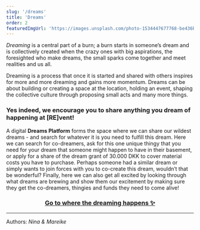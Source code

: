 ```yaml
---
slug: '/dreams'
title: 'Dreams'
order: 2
featuredImgUrl: 'https://images.unsplash.com/photo-1534447677768-be436bb09401?ixid=MnwxMjA3fDB8MHxwaG90by1wYWdlfHx8fGVufDB8fHx8&ixlib=rb-1.2.1&auto=format&fit=crop&w=1971&q=80'
---
```


_Dreaming_ is a central part of a burn; a burn starts in someone’s dream and is collectively created when the crazy ones with big aspirations, the foresighted who make dreams, the small sparks come together and meet realities and us all.

Dreaming is a process that once it is started and shared with others inspires for more and more dreaming and gains more momentum. Dreams can be about building or creating a space at the location, holding an event, shaping the collective culture through proposing small acts and many more things.

### Yes indeed, we encourage you to share anything you dream of happening at [RE]vent!

A digital **Dreams Platform** forms the space where we can share our wildest dreams - and search for whatever it is you need to fulfill this dream. Here we can search for co-dreamers, ask for this one unique thingy that you need for your dream that someone might happen to have in their basement, or apply for a share of the dream grant of 30.000 DKK to cover material costs you have to purchase. Perhaps someone had a similar dream or simply wants to join forces with you to co-create this dream, wouldn’t that be wonderful? Finally, here we can also get all excited by looking through what dreams are brewing and show them our excitement by making sure they get the co-dreamers, thingies and funds they need to come alive!

<a href="https://reconnect.dreams.wtf/revent" target="_blank"><h3 style="text-align: center;">Go to where the dreaming happens ✨</h3></a>

---

Authors: _Nina & Mareike_
